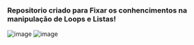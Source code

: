 ### Repositorio criado para Fixar os conhencimentos na manipulação de Loops e Listas!

![image](https://github.com/user-attachments/assets/1a4479fa-1048-4972-9635-3462488a5216)
![image](https://github.com/user-attachments/assets/3e7ccf3a-440d-40f6-9151-7fb60ddea09b)
